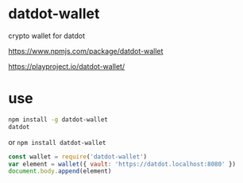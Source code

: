 # datdot-wallet
crypto wallet for datdot

https://www.npmjs.com/package/datdot-wallet

https://playproject.io/datdot-wallet/

# use
```bash
npm install -g datdot-wallet
datdot
```
or
`npm install datdot-wallet`
```js
const wallet = require('datdot-wallet')
var element = wallet({ vault: 'https://datdot.localhost:8080' })
document.body.append(element)
```
